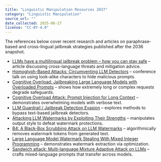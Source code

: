 ```yaml
---
title: "Linguistic Manipulation Resources 2037"
category: "Linguistic Manipulation"
source_url: ""
date_collected: 2025-06-27
license: "CC-BY-4.0"
---
```


The references below cover recent research and articles on paraphrase-based and cross-lingual jailbreak strategies published after the 2036 snapshot.

- [LLMs have a multilingual jailbreak problem – how you can stay safe](https://www.sdxcentral.com/analysis/llms-have-a-multilingual-jailbreak-problem-how-you-can-stay-safe/) – article discussing cross-language threats and mitigation advice.
- [Homoglyph-Based Attacks: Circumventing LLM Detectors](https://ndc-security.com/agenda/homoglyph-based-attacks-circumventing-llm-detectors-08hy/0oxqj7xqhx5) – conference talk on using look-alike characters to hide malicious prompts.
- [Cognitive Overload: Jailbreaking Large Language Models with Overloaded Prompts](https://arxiv.org/abs/2311.09827) – shows how extremely long or complex requests degrade safeguards.
- [Cognitive Overload Attack: Prompt Injection for Long Context](https://sail-lab.org/cognitive-overload-attack-prompt-injection-for-long-context/) – demonstrates overwhelming models with verbose text.
- [LLM Guardrail / Jailbreak Detection Evasion](https://arxiv.org/abs/2504.11168) – explores methods to bypass text-based jailbreak detectors.
- [Attacking LLM Watermarks by Exploiting Their Strengths](https://arxiv.org/abs/2402.16187) – manipulates output style to defeat watermark protections.
- [B4: A Black-Box Scrubbing Attack on LLM Watermarks](https://aclanthology.org/2025.naacl-long.460/) – algorithmically removes watermark tokens from generated text.
- [Large Language Model Watermark Stealing With Mixed Integer Programming](https://paperswithcode.com/paper/large-language-model-watermark-stealing-with) – demonstrates watermark extraction via optimization.
- [Sandwich attack: Multi-language Mixture Adaptive Attack on LLMs](https://aclanthology.org/2024.trustnlp-1.18/) – crafts mixed-language prompts that transfer across models.
